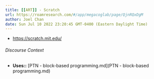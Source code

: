 ```yaml
---
title: [[ART]] - Scratch
url: https://roamresearch.com/#/app/megacoglab/page/QjnRQxDgM
author: Joel Chan
date: Sun Jul 10 2022 23:20:45 GMT-0400 (Eastern Daylight Time)
---
```


- https://scratch.mit.edu/

###### Discourse Context

- **Uses::** [PTN - block-based programming.md](PTN - block-based programming.md)

